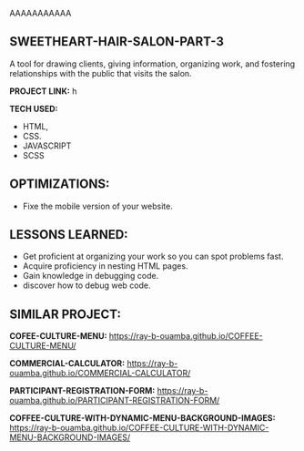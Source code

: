 AAAAAAAAAAA
## SWEETHEART-HAIR-SALON-PART-3


A tool for drawing clients, giving information, organizing work, and fostering relationships with the public that visits the salon.

**PROJECT LINK:** h

**TECH USED:** 
* HTML,
* CSS.
* JAVASCRIPT
* SCSS
  

## OPTIMIZATIONS:
* Fixe the mobile version of your website.

## LESSONS LEARNED:

* Get proficient at organizing your work so you can spot problems fast.
* Acquire proficiency in nesting HTML pages.
* Gain knowledge in debugging code.
* discover how to debug web code.
  
## SIMILAR PROJECT:

**COFEE-CULTURE-MENU:** https://ray-b-ouamba.github.io/COFFEE-CULTURE-MENU/

**COMMERCIAL-CALCULATOR:** https://ray-b-ouamba.github.io/COMMERCIAL-CALCULATOR/

**PARTICIPANT-REGISTRATION-FORM:** https://ray-b-ouamba.github.io/PARTICIPANT-REGISTRATION-FORM/

**COFFEE-CULTURE-WITH-DYNAMIC-MENU-BACKGROUND-IMAGES:** https://ray-b-ouamba.github.io/COFFEE-CULTURE-WITH-DYNAMIC-MENU-BACKGROUND-IMAGES/



